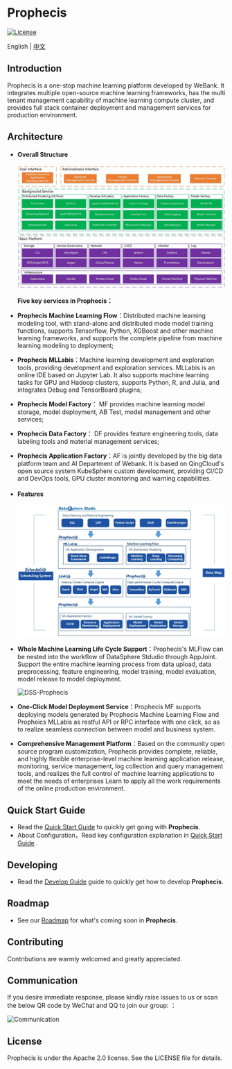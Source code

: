 # Prophecis 

[![License](https://img.shields.io/badge/license-Apache%202-4EB1BA.svg)](https://www.apache.org/licenses/LICENSE-2.0.html)

English | [中文](docs/zh_CN/Readme.md)

## Introduction

Prophecis is a one-stop machine learning platform developed by WeBank. It integrates multiple open-source machine learning frameworks, has the multi tenant management capability of machine learning compute cluster, and provides full stack container deployment and management services for production environment.

## Architecture
- #### Overall Structure
  ![Prophecis](docs/en_US/image/Prophecis-Arch.jpg)

  **Five key services in Prophecis：**

- **Prophecis Machine Learning Flow**：Distributed machine learning modeling tool, with stand-alone and distributed mode model training functions, supports Tensorflow, Python, XGBoost and other machine learning frameworks, and supports the complete pipeline from machine learning modeling to deployment;

- **Prophecis MLLabis**：Machine learning development and exploration tools, providing development and exploration services. MLLabis is an online IDE based on Jupyter Lab. It also supports machine learning tasks for GPU and Hadoop clusters, supports Python, R, and Julia, and integrates Debug and TensorBoard plugins;

- **Prophecis Model Factory**： MF provides machine learning model storage, model deployment, AB Test, model management and other services;

- **Prophecis Data Factory**： DF provides feature engineering tools, data labeling tools and material management services;

- **Prophecis Application Factory**：AF is jointly developed by the big data platform team and AI Department of Webank.  It is based on QingCloud's open source system KubeSphere custom development, providing CI/CD and DevOps tools, GPU cluster monitoring and warning capabilities.

- #### Features

  ![Prophecis功能特色](docs/en_US/image/Prophecis-Features.jpg)

- **Whole Machine Learning Life Cycle Support**：Prophecis's MLFlow can be nested into the workflow of DataSphere Stdudio through AppJoint. Support the entire machine learning process from data upload, data preprocessing, feature engineering, model training, model evaluation, model release to model deployment.

  ![DSS-Prophecis](docs/zh_CN/image/DSS-Prophecis.gif)

- **One-Click Model Deployment Service**：Prophecis MF supports deploying models generated by Prophecis Machine Learning Flow and Propheics MLLabis as restful API or RPC interface with one click, so as to realize seamless connection between model and business system.

- **Comprehensive Management Platform**：Based on the community open source program customization, Prophecis provides complete, reliable, and highly flexible enterprise-level machine learning application release, monitoring, service management, log collection and query management tools, and realizes the full control of machine learning applications to meet the needs of enterprises Learn to apply all the work requirements of the online production environment.

## Quick Start Guide
- Read the  [Quick Start Guide](https://github.com/WeBankFinTech/Prophecis) to quickly get going with **Prophecis**.
- About Configuration，Read key configuration explanation in [Quick Start Guide](https://github.com/WeBankFinTech/Prophecis/tree/master/doc/zh_CN/QuickStartGuide) .

## Developing
- Read the [Develop Guide](https://github.com/WeBankFinTech/Prophecis/tree/master/doc/zh_CN/DevelopGuide)  guide to quickly get how to develop **Prophecis**.

## Roadmap
- See our [Roadmap](https://github.com/WeBankFinTech/Prophecis/tree/master/doc/zh_CN/Roadmap) for what's coming soon in **Prophecis**.

## Contributing

Contributions are warmly welcomed and greatly appreciated.

## Communication

If you desire immediate response, please kindly raise issues to us or scan the below QR code by WeChat and QQ to join our group: ：

![Communication](.\image\Communication.png)

## License
Prophecis  is under the Apache 2.0 license. See the LICENSE file for details.

